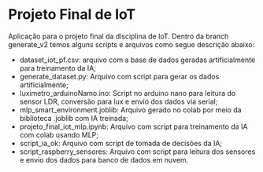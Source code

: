 # Projeto Final de IoT

Aplicação para o projeto final da disciplina de IoT.
Dentro da branch generate_v2 temos alguns scripts e arquivos como segue descrição abaixo:

- dataset_iot_pf.csv: arquivo com a base de dados geradas artificialmente para treinamento da IA;
- generate_dataset.py: Arquivo com script para gerar os dados artificialmente;
- luximetro_arduinoNamo.ino: Script no arduino nano para leitura do sensor LDR, conversão para lux e envio dos dados via serial;
- mlp_smart_environment.joblib: Arquivo gerado no colab por meio da biblioteca .joblib com IA treinada;
- projeto_final_iot_mlp.ipynb: Arquivo com script para treinamento da IA com colab usando MLP;
- script_ia_ok: Arquivo com script de tomada de decisões da IA;
- script_raspberry_sensores: Arquivo com script para leitura dos sensores e envio dos dados para banco de dados em nuvem.
